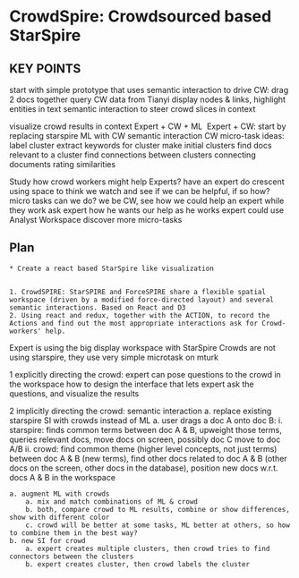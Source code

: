# CrowdSpire: Crowdsourced based StarSpire



## KEY POINTS
start with simple prototype that uses semantic interaction to drive CW:
	drag 2 docs together
	query CW data from Tianyi
	display nodes & links, highlight entities in text
	semantic interaction to steer crowd slices in context

visualize crowd results in context
Expert + CW + ML 
Expert + CW:
start by replacing starspire ML with CW
semantic interaction CW micro-task ideas:
label cluster
extract keywords for cluster
make initial clusters
find docs relevant to a cluster
find connections between clusters
connecting documents
rating similarities

Study how crowd workers might help Experts?
have an expert do crescent using space to think
we watch and see if we can be helpful, if so how?  micro tasks can we do?
we be CW, see how we could help an expert while they work
ask expert how he wants our help as he works
expert could use Analyst Workspace
discover more micro-tasks


## Plan
	* Create a react based StarSpire like visualization


	1. CrowdSPIRE: StarSPIRE and ForceSPIRE share a flexible spatial workspace (driven by a modified force-directed layout) and several semantic interactions. Based on React and D3
	2. Using react and redux, together with the ACTION, to record the  Actions and find out the most appropriate interactions ask for Crowd-workers' help. 


Expert is using the big display workspace with StarSpire
Crowds are not using starspire, they use very simple microtask on mturk

1 explicitly directing the crowd:
expert can pose questions to the crowd in the workspace
how to design the interface that lets expert ask the questions, and visualize the results

2 implicitly directing the crowd:  semantic interaction
	a. replace existing starspire SI with crowds instead of ML
		a. user drags a doc A onto doc B:
			i. starspire: finds common terms between doc A & B, upweight those terms, queries relevant docs, move docs on screen, possibly doc C move to doc A/B
			ii. crowd:  find common theme (higher level concepts, not just terms) between doc A & B (new terms), find other docs related to doc A & B (other docs on the screen, other docs in the database), position new docs w.r.t. docs A & B in the workspace

	a. augment ML with crowds
		a. mix and match combinations of ML & crowd
		b. both, compare crowd to ML results, combine or show differences, show with different color
		c. crowd will be better at some tasks, ML better at others, so how to combine them in the best way?
	b. new SI for crowd
		a. expert creates multiple clusters, then crowd tries to find connectors between the clusters
		b. expert creates cluster, then crowd labels the cluster
	


